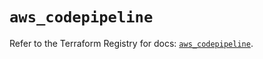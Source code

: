 # `aws_codepipeline`

Refer to the Terraform Registry for docs: [`aws_codepipeline`](https://registry.terraform.io/providers/hashicorp/aws/5.56.1/docs/resources/codepipeline).
